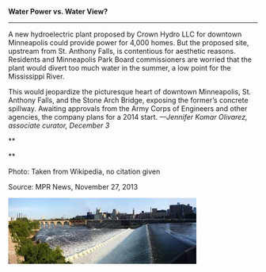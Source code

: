 **Water Power vs. Water View?**

****

A new hydroelectric plant proposed by Crown Hydro LLC for downtown Minneapolis could provide power for 4,000 homes. But the proposed site, upstream from St. Anthony Falls, is contentious for aesthetic reasons. Residents and Minneapolis Park Board commissioners are worried that the plant would divert too much water in the summer, a low point for the Mississippi River. 

This would jeopardize the picturesque heart of downtown Minneapolis, St. Anthony Falls, and the Stone Arch Bridge, exposing the former’s concrete spillway. Awaiting approvals from the Army Corps of Engineers and other agencies, the company plans for a 2014 start. *—Jennifer Komar Olivarez, associate curator, December 3*

**

**

Photo: Taken from Wikipedia, no citation given

Source: MPR News, November 27, 2013

![](../images/13.12.3_Hydro_JKO_EDIT.jpg)

